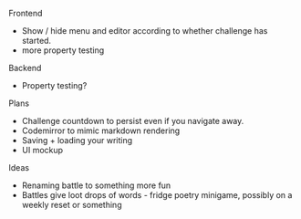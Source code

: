 Frontend
- Show / hide menu and editor according to whether challenge has started.
- more property testing

Backend
- Property testing?

Plans
- Challenge countdown to persist even if you navigate away.
- Codemirror to mimic markdown rendering
- Saving + loading your writing
- UI mockup

Ideas
- Renaming battle to something more fun
- Battles give loot drops of words - fridge poetry minigame, possibly on a weekly reset or something

